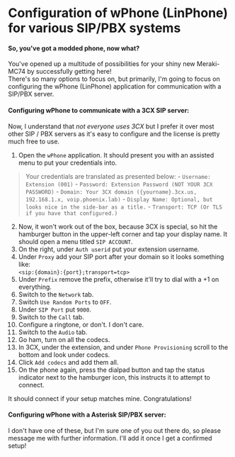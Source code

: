 # Configuration of wPhone (LinPhone) for various SIP/PBX systems

#### So, you've got a modded phone, now what?

You've opened up a multitude of possibilities for your shiny new Meraki-MC74 by successfully getting here!
<br>There's so many options to focus on, but primarily, I'm going to focus on configuring the wPhone (LinPhone) application for communication with a SIP/PBX server.

#### Configuring wPhone to communicate with a 3CX SIP server:

Now, I understand that *not everyone uses 3CX* but I prefer it over most other SIP / PBX servers as it's easy to configure and the license is pretty much free to use.

1. Open the `wPhone` application. It should present you with an assisted menu to put your credentials into.
> Your credentials are translated as presented below:
    - `Username: Extension (001)`
    - `Password: Extension Password (NOT YOUR 3CX PASSWORD)`
    - `Domain: Your 3CX domain ({yourname}.3cx.us, 192.168.1.x, voip.phoenix.lab)`
    - `Display Name: Optional, but looks nice in the side-bar as a title.`
    - `Transport: TCP (Or TLS if you have that configured.)`
2. Now, it won't work out of the box, because 3CX is special, so hit the hamburger button in the upper-left corner and tap your display name. It should open a menu titled `SIP ACCOUNT`.
3. On the right, under `Auth userid` put your extension username.
4. Under `Proxy` add your SIP port after your domain so it looks something like:
<br>`<sip:{domain}:{port};transport=tcp>`
5. Under `Prefix` remove the prefix, otherwise it'll try to dial with a +1 on everything.
6. Switch to the `Network` tab.
7. Switch `Use Random Ports` to `OFF`.
8. Under `SIP Port` put `9000`.
9. Switch to the `Call` tab.
10. Configure a ringtone, or don't. I don't care.
11. Switch to the `Audio` tab.
12. Go ham, turn on all the codecs.
13. In 3CX, under the extension, and under `Phone Provisioning` scroll to the bottom and look under codecs.
14. Click `Add codecs` and add them all.
15. On the phone again, press the dialpad button and tap the status indicator next to the hamburger icon, this instructs it to attempt to connect.

It should connect if your setup matches mine. Congratulations!

#### Configuring wPhone with a Asterisk SIP/PBX server:

I don't have one of these, but I'm sure one of you out there do, so please message me with further information. I'll add it once I get a confirmed setup!